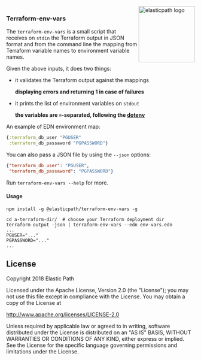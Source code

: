 <img src="https://www.elasticpath.com/sites/all/themes/bootstrap/images/elastlic-path-logo-RGB.svg" alt="elasticpath logo" title="elasticpath" align="right" width="150"/>

### Terraform-env-vars

The `terraform-env-vars` is a small script that receives on `stdin` the
Terraform output in JSON format and from the command line the mapping from
Terraform variable names to environment variable names.

Given the above inputs, it does two things:

 * it validates the Terraform output against the mappings

   **displaying errors and returning 1 in case of failures**

 * it prints the list of environment variables on `stdout`

   **the variables are `=`-separated, following the [dotenv](https://github.com/motdotla/dotenv)**

An example of EDN environment map:

```clojure
{:terraform_db_user "PGUSER"
 :terraform_db_passaword "PGPASSWORD"}
```

You can also pass a JSON file by using the `--json` options:

```json
{"terraform_db_user": "PGUSER",
 "terraform_db_passaword": "PGPASSWORD"}
```

Run `terraform-env-vars --help` for more.

#### Usage

```shell
npm install -g @elasticpath/terraform-env-vars -g

cd a-terraform-dir/  # choose your Terraform deployment dir
terraform output -json | terraform-env-vars --edn env-vars.edn
...
PGUSER="..."
PGPASSWORD="..."
...
```

## License

Copyright 2018 Elastic Path

Licensed under the Apache License, Version 2.0 (the "License"); 
you may not use this file except in compliance with the License. 
You may obtain a copy of the License at

http://www.apache.org/licenses/LICENSE-2.0

Unless required by applicable law or agreed to in writing, software 
distributed under the License is distributed on an "AS IS" BASIS, 
WITHOUT WARRANTIES OR CONDITIONS OF ANY KIND, either express or implied. 
See the License for the specific language governing permissions and 
limitations under the License.
